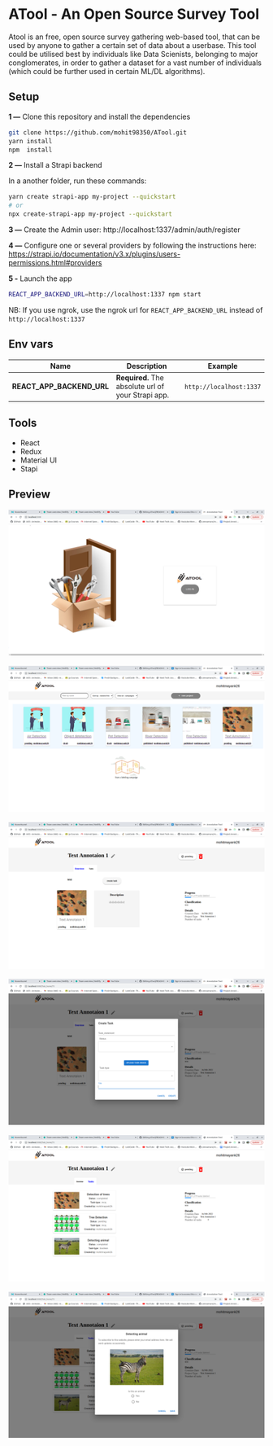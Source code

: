 # ATool - An Open Source Survey Tool

Atool is an free, open source survey gathering web-based tool, that can be used by anyone to gather a certain set of data about a userbase.
This tool could be utilised best by individuals like Data Scienists, belonging to major conglomerates, in order to gather a dataset for a vast number of individuals (which could be further used in certain ML/DL algorithms).



## Setup

**1 —** Clone this repository and install the dependencies
```bash
git clone https://github.com/mohit98350/ATool.git
yarn install
npm  install
```

**2 —** Install a Strapi backend

In a another folder, run these commands:
```bash
yarn create strapi-app my-project --quickstart
# or
npx create-strapi-app my-project --quickstart
```

**3 —** Create the Admin user: http://localhost:1337/admin/auth/register

**4 —** Configure one or several providers by following the instructions here: https://strapi.io/documentation/v3.x/plugins/users-permissions.html#providers

**5 -** Launch the app
```bash
REACT_APP_BACKEND_URL=http://localhost:1337 npm start
```
NB: If you use ngrok, use the ngrok url for `REACT_APP_BACKEND_URL` instead of `http://localhost:1337`

## Env vars
| Name | Description | Example |
| - | - | - |
| **REACT_APP_BACKEND_URL** | **Required.** The absolute url of your Strapi app. | `http://localhost:1337` |

## Tools

- React
- Redux
- Material UI
- Stapi

## Preview

<p align="center">
   <img src='./screenshots/1.png'>
&nbsp;
   <img src="./screenshots/2.png" >
&nbsp;
   <img src="./screenshots/3.png" >
<br />
<br />
   <img src="./screenshots/4.png" >
&nbsp;
   <img src="./screenshots/5.png">
&nbsp;
   <img src="./screenshots/6.png" >
<br />

</p>
